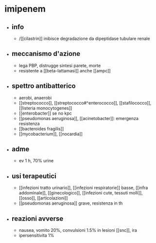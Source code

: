 # imipenem
- ## info
	- /[[cilastrin]] inibisce degradazione da dipeptidase tubulare renale
- ## meccanismo d'azione
	- lega PBP, distrugge sintesi parete, morte
	- resistente a [[beta-lattamasi]] anche [[ampc]]
- ## spettro antibatterico
	- aerobi, anaerobi
	- [[streptococco]], [[streptococco#^enterococco]], [[stafilococco]], [[listeria monocytogenes]]
	- [[enterobacter]] se no kpc
	- [[pseudomonas aeruginosa]], [[acinetobacter]]: emergenza resistenza
	- [[bacteroides fragilis]]
	- [[mycobacterium]], [[nocardia]]
- ## adme
	- ev 1 h, 70% urine
- ## usi terapeutici
	- [[infezioni tratto urinario]], [[infezioni respiratorie]] basse, [[infra addominale]], [[ginecologico]], [[infezioni cute, tessuti molli]], [[osso]], [[articolazioni]]
	- [[pseudomonas aeruginosa]] grave, resistenza in th
- ## reazioni avverse
	- nausea, vomito 20%, convulsioni 1.5% in lesioni [[snc]], ira
	- ipersensitivita 1%